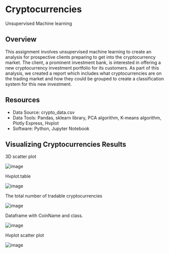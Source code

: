 # Cryptocurrencies
Unsupervised Machine learning

## Overview
This assignment involves unsupervised machine learning to create an analysis for prospective clients preparing to get into the cryptocurrency market. The client, a prominent investment bank, is interested in offering a new cryptocurrency investment portfolio for its customers. As part of this analysis, we created a report which includes what cryptocurrencies are on the trading market and how they could be grouped to create a classification system for this new investment.


## Resources

* Data Source: crypto_data.csv
* Data Tools: Pandas, sklearn library, PCA algorithm, K-means algorithm, Plotly Express, Hvplot
* Software: Python, Jupyter Notebook 


## Visualizing Cryptocurrencies Results

3D scatter plot

![image](https://user-images.githubusercontent.com/3753839/182993474-b1a6f799-2428-401f-ab2e-e710014f25cc.png)

Hvplot.table

![image](https://user-images.githubusercontent.com/3753839/182993502-a94ad5e8-394b-4409-a32d-f8e34ae8369f.png)

The total number of tradable cryptocurrencies

![image](https://user-images.githubusercontent.com/3753839/182993514-f9589786-fbca-47cf-978f-b98c88562873.png)

Dataframe with CoinName and class.

![image](https://user-images.githubusercontent.com/3753839/182993526-d50db261-021f-47a0-a46f-f7b3ce8887d9.png)

Hvplot scatter plot

![image](https://user-images.githubusercontent.com/3753839/182993544-a962bf7e-7410-4010-a407-d009c77ed0e7.png)
